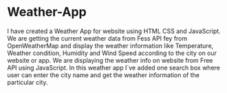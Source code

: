 # Weather-App

I have created a Weather App for website using HTML CSS and JavaScript. We are getting the current weather data from Fess API fey from OpenWeatherMap and display the weather information like Temperature,  Weather condition, Humidity and Wind Speed according to the city on our website or app.
We are displaying the weather info on website from Free API using JavaScript.
In this weather app I`ve added one search box where user can enter the city name and get the weather information of the particular city.

